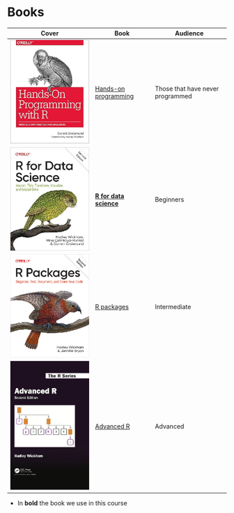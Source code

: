 # Books

<!-- markdownlint-disable MD013 --><!-- Tables cannot be split up over lines, hence will break 80 characters per line -->

Cover                                            |Book                                                             |Audience
-------------------------------------------------|-----------------------------------------------------------------|--------------------------------
![Hands-on Programming](hands_on_programming.jpg)|[Hands-on programming](https://rstudio-education.github.io/hopr/)|Those that have never programmed
![R for data science](r_for_data_science_66.jpg) |**[R for data science](https://r4ds.hadley.nz/)**                |Beginners
![R packages](r_packages_60.png)                 |[R packages](https://r-pkgs.org/)                                |Intermediate
![Advanced R](advanced_r_50.png)                 |[Advanced R](https://adv-r.hadley.nz/)                           |Advanced

<!-- markdownlint-enable MD013 -->

- In **bold** the book we use in this course
